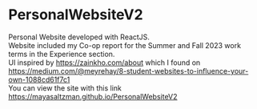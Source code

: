 # PersonalWebsiteV2
Personal Website developed with ReactJS. </br>
Website included my Co-op report for the Summer and Fall 2023 work terms in the Experience section. </br>
UI inspired by https://zainkho.com/about which I found on https://medium.com/@meyrehay/8-student-websites-to-influence-your-own-1088cd61f7c1 </br>
You can view the site with this link https://mayasaltzman.github.io/PersonalWebsiteV2 </br>
